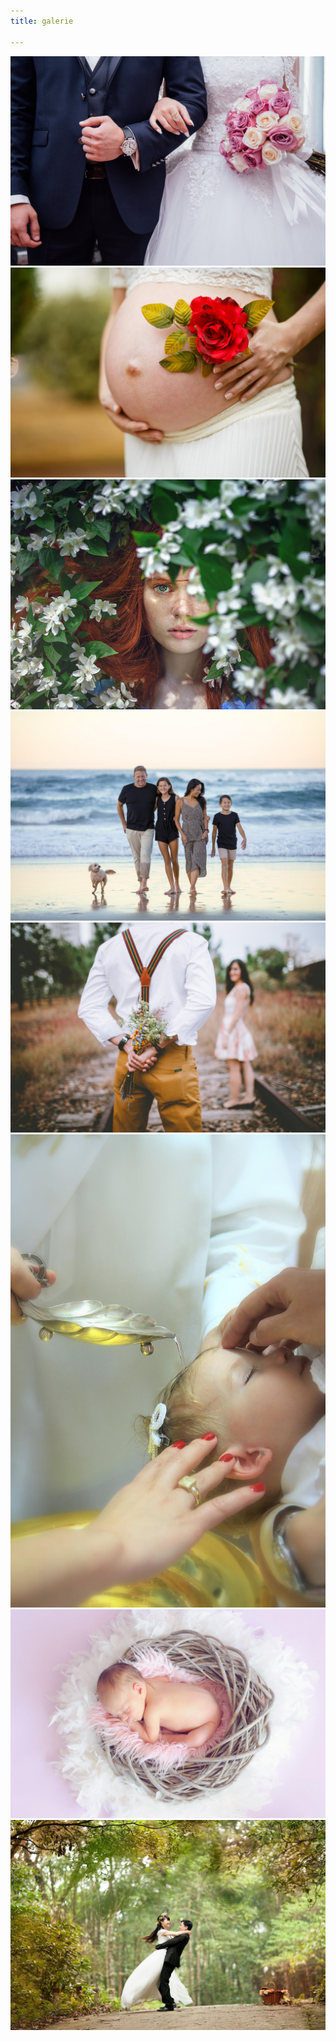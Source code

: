 ```yaml
---
title: galerie

---
```

![wedding](../photos/wedding001.jpg)![pregnancy](../photos/pregnancy001.jpg)![portrait](../photos/portrait001.jpg)![family](../photos/family001.jpg)![couple](../photos/couple001.jpg)![baptism](../photos/baptism001.jpg)![baby](../photos/baby001.jpg)![wedding](../photos/wedding002.jpg)